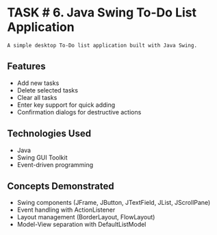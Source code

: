 # TASK # 6. Java Swing To-Do List Application

``A simple desktop To-Do list application built with Java Swing.``

## Features
- Add new tasks
- Delete selected tasks
- Clear all tasks
- Enter key support for quick adding
- Confirmation dialogs for destructive actions

## Technologies Used
- Java
- Swing GUI Toolkit
- Event-driven programming

## Concepts Demonstrated
- Swing components (JFrame, JButton, JTextField, JList, JScrollPane)
- Event handling with ActionListener
- Layout management (BorderLayout, FlowLayout)
- Model-View separation with DefaultListModel